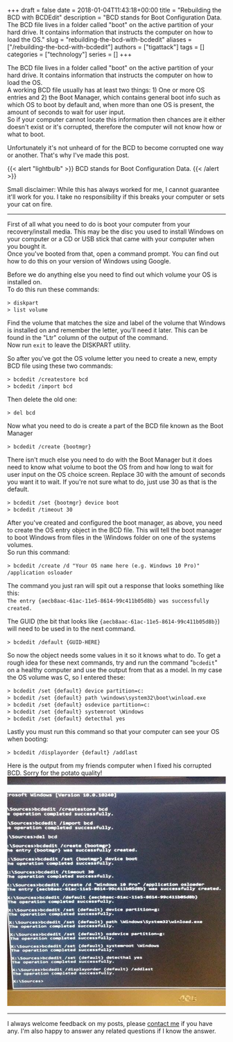 +++
draft = false
date = 2018-01-04T11:43:18+00:00
title = "Rebuilding the BCD with BCDEdit"
description = "BCD stands for Boot Configuration Data. The BCD file lives in a folder called \"boot\" on the active partition of your hard drive. It contains information that instructs the computer on how to load the OS."
slug = "rebuilding-the-bcd-with-bcdedit"
aliases = ["/rebuilding-the-bcd-with-bcdedit"]
authors = ["tigattack"]
tags = []
categories = ["technology"]
series = []
+++

The BCD file lives in a folder called "boot" on the active partition of your hard drive. It contains information that instructs the computer on how to load the OS.  
A working BCD file usually has at least two things: 1) One or more OS entries and 2) the Boot Manager, which contains general boot info such as which OS to boot by default and, when more than one OS is present,
the amount of seconds to wait for user input.  
So if your computer cannot locate this information then chances are it either doesn't exist or it's corrupted, therefore the computer will not know how or what to boot.

Unfortunately it's not unheard of for the BCD to become corrupted one way or another. That's why I've made this post.

{{< alert "lightbulb" >}}
BCD stands for Boot Configuration Data.
{{< /alert >}}

Small disclaimer: While this has always worked for me, I cannot guarantee it'll work for you. I take no responsibility if this breaks your computer or sets your cat on fire.

---

First of all what you need to do is boot your computer from your recovery/install media. This may be the disc you used to install Windows on your computer or a CD or USB stick that came with your computer when you bought it.  
Once you've booted from that, open a command prompt. You can find out how to do this on your version of Windows using Google.

Before we do anything else you need to find out which volume your OS is installed on.  
To do this run these commands:

<pre class="language-shell">
<code>> diskpart
> list volume
</code></pre>

Find the volume that matches the size and label of the volume that Windows is installed on and remember the letter, you'll need it later.
This can be found in the "Ltr" column of the output of the command.  
Now run `exit` to leave the DISKPART utility.

So after you've got the OS volume letter you need to create a new, empty BCD file using these two commands:

<pre class="language-shell">
<code>> bcdedit /createstore bcd
> bcdedit /import bcd
</code></pre>

Then delete the old one:

<pre class="language-shell">
<code>> del bcd
</code></pre>

Now what you need to do is create a part of the BCD file known as the Boot Manager

<pre class="language-shell">
<code>> bcdedit /create {bootmgr}
</code></pre>

There isn't much else you need to do with the Boot Manager but it does need to know what volume to boot the OS from and how long to wait for user input on the OS choice screen. Replace 30 with the amount of seconds you want it to wait. If you're not sure what to do, just use 30 as that is the default.

<pre class="language-shell">
<code>> bcdedit /set {bootmgr} device boot
> bcdedit /timeout 30
</code></pre>

After you've created and configured the boot manager, as above, you need to create the OS entry object in the BCD file. This will tell the boot manager to boot Windows from files in the \Windows folder on one of the systems volumes.  
So run this command:

<pre class="language-shell">
<code>> bcdedit /create /d "Your OS name here (e.g. Windows 10 Pro)" /application osloader
</code></pre>

The command you just ran will spit out a response that looks something like this:  
`The entry {aecb8aac-61ac-11e5-8614-99c411b05d8b} was successfully created.`

The GUID (the bit that looks like
`{aecb8aac-61ac-11e5-8614-99c411b05d8b}`) will need to be used in to the next command.

<pre class="language-shell">
<code>> bcdedit /default {GUID-HERE}
</code></pre>

So now the object needs some values in it so it knows what to do. To get a rough idea for these next commands, try and run the command "`bcdedit`" on a healthy computer and use the output from that as a model. In my case the OS volume was C, so I entered these:

<pre class="language-shell">
<code>> bcdedit /set {default} device partition=c:
> bcdedit /set {default} path \windows\system32\boot\winload.exe
> bcdedit /set {default} osdevice partition=c:
> bcdedit /set {default} systemroot \Windows
> bcdedit /set {default} detecthal yes
</code></pre>

Lastly you must run this command so that your computer can see your OS when booting:

<pre class="language-shell">
<code>> bcdedit /displayorder {default} /addlast
</code></pre>

Here is the output from my friends computer when I fixed his corrupted BCD. Sorry for the potato quality!  
<img src="7b136f2c24e105d14bd17aff877d37b5.png"
loading="lazy" alt="Windows-10-Pro-New-BCD" />

---

I always welcome feedback on my posts, please [contact me](/contact) if you have any. I'm also happy to answer any related questions if I know the answer.

